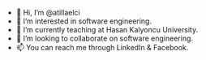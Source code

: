 - 👋 Hi, I’m @atillaelci
- 👀 I’m interested in software engineering.
- 🌱 I’m currently teaching at Hasan Kalyoncu University.
- 💞️ I’m looking to collaborate on software engineering.
- 📫 You can reach me through LinkedIn & Facebook.

<!---
atillaelci/atillaelci is a ✨ special ✨ repository because its `README.md` (this file) appears on your GitHub profile.
You can click the Preview link to take a look at your changes.
--->
